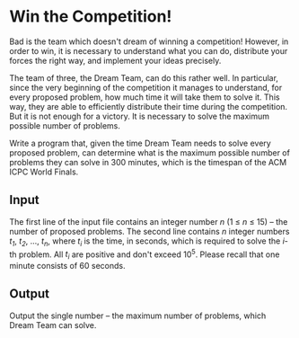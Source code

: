 # Win the Competition!

Bad is the team which doesn't dream of winning a competition! However, in order to win, it is necessary to understand what you can do, distribute your forces the right way, and implement your ideas precisely.

The team of three, the Dream Team, can do this rather well. In particular, since the very beginning of the competition it manages to understand, for every proposed problem, how much time it will take them to solve it. This way, they are able to efficiently distribute their time during the competition. But it is not enough for a victory. It is necessary to solve the maximum possible number of problems.

Write a program that, given the time Dream Team needs to solve every proposed problem, can determine what is the maximum possible number of problems they can solve in 300 minutes, which is the timespan of the ACM ICPC World Finals.

## Input

The first line of the input file contains an integer number *n* (1 ≤ *n* ≤ 15) – the number of proposed problems. The second line contains *n* integer numbers *t<sub>1</sub>*, *t<sub>2</sub>*, ..., *t<sub>n</sub>*, where *t<sub>i</sub>* is the time, in seconds, which is required to solve the *i*-th problem. All *t<sub>i</sub>* are positive and don't exceed 10<sup>5</sup>. Please recall that one minute consists of 60 seconds.

## Output

Output the single number – the maximum number of problems, which Dream Team can solve.
